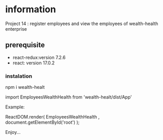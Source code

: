 # information
Project 14 : register employees and view the employees of wealth-health enterprise
## prerequisite
- react-redux:version 7.2.6
- react: version 17.0.2

### instalation 

npm i wealth-healt

import EmployeesWealthHealth from 'wealth-healt/dist/App'


Example:

ReactDOM.render(
  EmployeesWealthHealth ,
  document.getElementById('root')
);

Enjoy...


